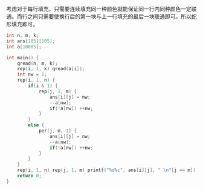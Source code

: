 考虑对于每行填充，只需要连续填充同一种颜色就能保证同一行内同种颜色一定联通。而行之间只需要使换行后的第一块与上一行填充的最后一块联通即可。所以蛇形填充即可。

```cpp
int n, m, k;
int ans[105][105];
int a[10005];

int main() {
	qread(n, m, k);
	rep(i, 1, k) qread(a[i]);
	int nw = 1;
	rep(i, 1, n) {
		if(i & 1) {
			rep(j, 1, m) {
				ans[i][j] = nw;
				--a[nw];
				if(!a[nw]) ++nw;
			}
		}
		else {
			per(j, m, 1) {
				ans[i][j] = nw;
				--a[nw];
				if(!a[nw]) ++nw;
			}
		}
	} 
	rep(i, 1, n) rep(j, 1, m) printf("%d%c", ans[i][j], " \n"[j == m]);
	return 0;
}
```
